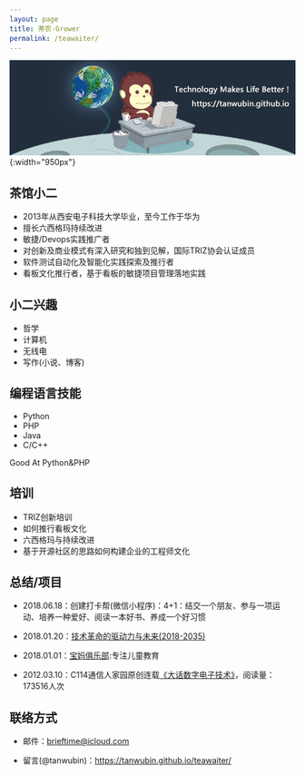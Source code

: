 ```yaml
---
layout: page
title: 茶农-Grower
permalink: /teawaiter/
---
```

![](/upload/image/tanwubin.github.io.jpg){:width="950px"}

## 茶馆小二 ##

- 2013年从西安电子科技大学毕业，至今工作于华为
- 擅长六西格玛持续改进
- 敏捷/Devops实践推广者
- 对创新及商业模式有深入研究和独到见解，国际TRIZ协会认证成员
- 软件测试自动化及智能化实践探索及推行者
- 看板文化推行者，基于看板的敏捷项目管理落地实践

## 小二兴趣 ##

- 哲学
- 计算机
- 无线电
- 写作(小说、博客)

## 编程语言技能 ##

- Python
- PHP
- Java
- C/C++

Good At Python&PHP

## 培训 ##

- TRIZ创新培训
- 如何推行看板文化
- 六西格玛与持续改进
- 基于开源社区的思路如何构建企业的工程师文化

## 总结/项目 ##

- 2018.06.18：创建打卡帮(微信小程序)：4+1：结交一个朋友、参与一项运动、培养一种爱好、阅读一本好书、养成一个好习惯

- 2018.01.20：[技术革命的驱动力与未来(2018-2035)](https://tanwubin.github.io/upload/pdf/%E6%8A%80%E6%9C%AF%E9%9D%A9%E5%91%BD%E7%9A%84%E9%A9%B1%E5%8A%A8%E5%8A%9B%E4%B8%8E%E6%9C%AA%E6%9D%A5(2018-2035).pdf)

- 2018.01.01：[宝妈俱乐部](https://cardbang.com):专注儿童教育

- 2012.03.10：C114通信人家园原创连载[《大话数字电子技术》](http://www.txrjy.com/thread-602453-1-1.html)，阅读量：173516人次

## 联络方式 ##

- 邮件：brieftime@icloud.com

- 留言(@tanwubin)：https://tanwubin.github.io/teawaiter/


<script>
    $(document).ready(function() {
    $.ajax({
        type: "POST",
        url: "https://cardbang.com/BlogCounter/counteradd.php",
        data: {title: "{{ page.title }}", url: "{{ page.url }}"},
        datatype: "html",

        success: function (data) {
        },
        error: function () {
        }
    });
});
</script> 
<div id="container"></div>

<link rel="stylesheet" href="/assets/gitment/node_modules/gitment/style/default.css">
<script src="/assets/gitment/node_modules/gitment/dist/gitment.browser.js"></script>
<script>
var gitment = new Gitment({
  // id: '', // 可选。默认为 location.href
  id: '{{ page.title }}',
  owner: 'tanwubin',
  repo: 'tanwubin.github.io',
  oauth: {
    client_id: '60a184657a07c169db75',
    client_secret: 'b467963644f43e9fe93d14a6d2d3fdac246e0f34',
  },
})
gitment.render('container')
</script>
